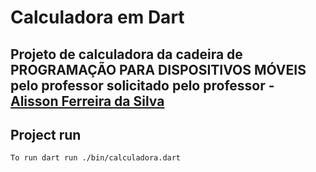 # Calculadora em Dart

## Projeto de calculadora da cadeira de PROGRAMAÇÃO PARA DISPOSITIVOS MÓVEIS pelo professor solicitado pelo professor - [Alisson Ferreira da Silva](https://github.com/ferreiralisson/)

## Project run

```
To run dart run ./bin/calculadora.dart
```
